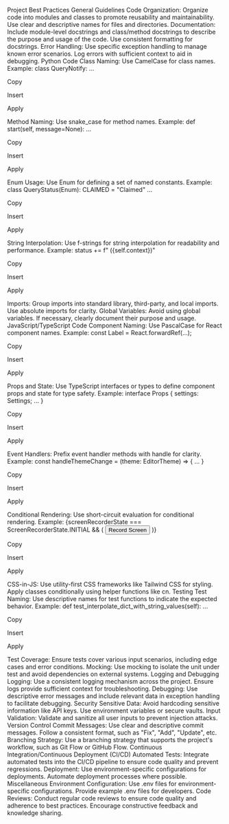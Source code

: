 Project Best Practices
General Guidelines
Code Organization: Organize code into modules and classes to promote reusability and maintainability. Use clear and descriptive names for files and directories.
Documentation: Include module-level docstrings and class/method docstrings to describe the purpose and usage of the code. Use consistent formatting for docstrings.
Error Handling: Use specific exception handling to manage known error scenarios. Log errors with sufficient context to aid in debugging.
Python Code
Class Naming: Use CamelCase for class names. Example:
class QueryNotify:
    ...

Copy

Insert

Apply

Method Naming: Use snake_case for method names. Example:
def start(self, message=None):
    ...

Copy

Insert

Apply

Enum Usage: Use Enum for defining a set of named constants. Example:
class QueryStatus(Enum):
    CLAIMED = "Claimed"
    ...

Copy

Insert

Apply

String Interpolation: Use f-strings for string interpolation for readability and performance. Example:
status += f" ({self.context})"

Copy

Insert

Apply

Imports: Group imports into standard library, third-party, and local imports. Use absolute imports for clarity.
Global Variables: Avoid using global variables. If necessary, clearly document their purpose and usage.
JavaScript/TypeScript Code
Component Naming: Use PascalCase for React component names. Example:
const Label = React.forwardRef(...);

Copy

Insert

Apply

Props and State: Use TypeScript interfaces or types to define component props and state for type safety. Example:
interface Props {
    settings: Settings;
    ...
}

Copy

Insert

Apply

Event Handlers: Prefix event handler methods with handle for clarity. Example:
const handleThemeChange = (theme: EditorTheme) => {
    ...
}

Copy

Insert

Apply

Conditional Rendering: Use short-circuit evaluation for conditional rendering. Example:
{screenRecorderState === ScreenRecorderState.INITIAL && (
    <Button onClick={startScreenRecording}>Record Screen</Button>
)}

Copy

Insert

Apply

CSS-in-JS: Use utility-first CSS frameworks like Tailwind CSS for styling. Apply classes conditionally using helper functions like cn.
Testing
Test Naming: Use descriptive names for test functions to indicate the expected behavior. Example:
def test_interpolate_dict_with_string_values(self):
    ...

Copy

Insert

Apply

Test Coverage: Ensure tests cover various input scenarios, including edge cases and error conditions.
Mocking: Use mocking to isolate the unit under test and avoid dependencies on external systems.
Logging and Debugging
Logging: Use a consistent logging mechanism across the project. Ensure logs provide sufficient context for troubleshooting.
Debugging: Use descriptive error messages and include relevant data in exception handling to facilitate debugging.
Security
Sensitive Data: Avoid hardcoding sensitive information like API keys. Use environment variables or secure vaults.
Input Validation: Validate and sanitize all user inputs to prevent injection attacks.
Version Control
Commit Messages: Use clear and descriptive commit messages. Follow a consistent format, such as "Fix", "Add", "Update", etc.
Branching Strategy: Use a branching strategy that supports the project's workflow, such as Git Flow or GitHub Flow.
Continuous Integration/Continuous Deployment (CI/CD)
Automated Tests: Integrate automated tests into the CI/CD pipeline to ensure code quality and prevent regressions.
Deployment: Use environment-specific configurations for deployments. Automate deployment processes where possible.
Miscellaneous
Environment Configuration: Use .env files for environment-specific configurations. Provide example .env files for developers.
Code Reviews: Conduct regular code reviews to ensure code quality and adherence to best practices. Encourage constructive feedback and knowledge sharing.
